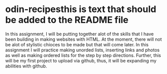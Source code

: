 # odin-recipesthis is text that should be added to the README file
In this assignment, I will be putting together alot of the skills that I have been building in making websites with HTML. At the moment, there will not be alot of stylistic chioces to be made but that will come later. In this assignment I will practice making unorded lists, inserting links and photos as well as making ordered lists for the step by step directions. Further, this will be my first project to upload via github, thus, it will be expanding my abilities with github.
